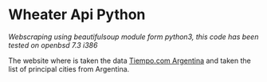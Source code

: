 <h1>Wheater Api Python</h1>

<span><i>Webscraping using beautifulsoup module form python3, this code has been tested on openbsd 7.3 i386</i></span>

<span>
The website where is taken the data <a href="https://www.tiempo.com/argentina" target="_top">Tiempo.com Argentina</a> and taken the list of principal cities from Argentina. 
</span>
